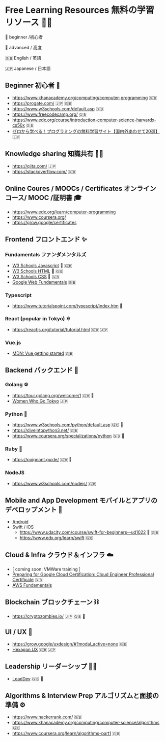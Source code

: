  # Free Learning Resources 無料の学習リソース 👩‍💻

🔰 beginner /初心者

👑 advanced / 高度

🇬🇧 English / 英語

🇯🇵 Japanese / 日本語

## Beginner 初心者 🔰
- https://www.khanacademy.org/computing/computer-programming 🇬🇧
- https://progate.com/ 🇯🇵 🇬🇧
- https://www.w3schools.com/default.asp 🇬🇧
- https://www.freecodecamp.org/ 🇬🇧
- https://www.edx.org/course/introduction-computer-science-harvardx-cs50x 🇬🇧
- [ゼロから学べる！プログラミングの無料学習サイト【国内外あわせて20選】](https://techacademy.jp/magazine/36) 🇯🇵

## Knowledge sharing 知識共有 👯‍♂️
- https://qiita.com/ 🇯🇵
- https://stackoverflow.com/ 🇬🇧

## Online Coures / MOOCs / Certificates オンラインコース/ MOOC /証明書 🎓️
- https://www.edx.org/learn/computer-programming
- https://www.coursera.org/
- https://grow.google/certificates

## Frontend フロントエンド ✨

### Fundamentals ファンダメンタルズ
- [W3 Schools Javascript](https://www.w3schools.com/js/) 🔰 🇬🇧
- [W3 Schools HTML](https://www.w3schools.com/html/default.asp) 🔰 🇬🇧
- [W3 Schools CSS](https://www.w3schools.com/css/default.asp) 🔰 🇬🇧
- [Google Web Fundamentals](https://developers.google.com/web/fundamentals) 🇬🇧


### Typescript
- https://www.tutorialspoint.com/typescript/index.htm 🔰

### React (popular in Tokyo) ⚛️
- https://reactjs.org/tutorial/tutorial.html 🇬🇧 🇯🇵

### Vue.js 
- [MDN: Vue getting started](https://developer.mozilla.org/en-US/docs/Learn/Tools_and_testing/Client-side_JavaScript_frameworks/Vue_getting_started) 🇬🇧

## Backend バックエンド 🧱

### Golang ⚙️
- https://tour.golang.org/welcome/1 🇬🇧 🔰
- [Women Who Go Tokyo](https://twitter.com/wwg_tokyo?lang=en) 🇯🇵

### Python 🐍
- https://www.w3schools.com/python/default.asp 🇬🇧 🔰
- https://diveintopython3.net/ 🇬🇧
- https://www.coursera.org/specializations/python 🇬🇧 🔰

### Ruby 💎
- https://poignant.guide/ 🇬🇧 🦊

### NodeJS
- https://www.w3schools.com/nodejs/ 🇬🇧


## Mobile and App Development モバイルとアプリのデベロップメント 📱
- [Android](https://grow.google/androiddev/#?modal_active=none)
- Swift / iOS
  - https://www.udacity.com/course/swift-for-beginners--ud1022 🔰 🇬🇧
  - https://www.edx.org/learn/swift 🇬🇧

## Cloud & Infra クラウド＆インフラ ☁️
- [ coming soon: VMWare training ]
- [Preparing for Google Cloud Certification: Cloud Engineer Professional Certificate](https://www.coursera.org/professional-certificates/cloud-engineering-gcp) 🇬🇧
- [AWS Fundamentals](https://www.coursera.org/specializations/aws-fundamentals)

## Blockchain ブロックチェーン ⛓️
- https://cryptozombies.io/ 🇯🇵 🇬🇧 🔰

## UI / UX 🎨
- https://grow.google/uxdesign/#?modal_active=none 🇬🇧
- [Hexagon UX](http://hexagonux.com/tokyo) 🇬🇧 🇯🇵

## Leadership リーダーシップ 👩‍🚀
- [LeadDev](https://leaddev.com/) 🇬🇧 👑

## Algorithms & Interview Prep アルゴリズムと面接の準備 ⚙️
- https://www.hackerrank.com/ 🇬🇧
- https://www.khanacademy.org/computing/computer-science/algorithms 🇬🇧
- https://www.coursera.org/learn/algorithms-part1 🇬🇧
